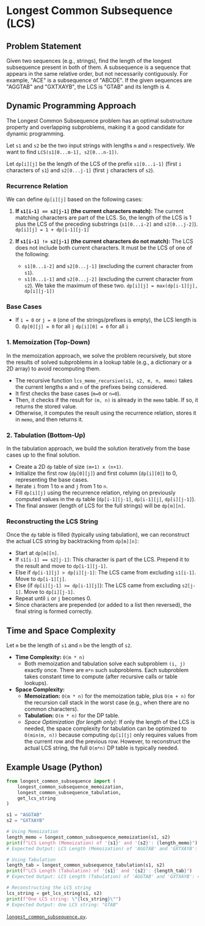# Longest Common Subsequence (LCS)

## Problem Statement

Given two sequences (e.g., strings), find the length of the longest subsequence present in both of them. A subsequence is a sequence that appears in the same relative order, but not necessarily contiguously. For example, "ACE" is a subsequence of "ABCDE". If the given sequences are "AGGTAB" and "GXTXAYB", the LCS is "GTAB" and its length is 4.

## Dynamic Programming Approach

The Longest Common Subsequence problem has an optimal substructure property and overlapping subproblems, making it a good candidate for dynamic programming.

Let `s1` and `s2` be the two input strings with lengths `m` and `n` respectively.
We want to find `LCS(s1[0...m-1], s2[0...n-1])`.

Let `dp[i][j]` be the length of the LCS of the prefix `s1[0...i-1]` (first `i` characters of `s1`) and `s2[0...j-1]` (first `j` characters of `s2`).

### Recurrence Relation

We can define `dp[i][j]` based on the following cases:

1.  **If `s1[i-1] == s2[j-1]` (the current characters match):**
    The current matching characters are part of the LCS. So, the length of the LCS is 1 plus the LCS of the preceding substrings (`s1[0...i-2]` and `s2[0...j-2]`).
    `dp[i][j] = 1 + dp[i-1][j-1]`

2.  **If `s1[i-1] != s2[j-1]` (the current characters do not match):**
    The LCS does not include both current characters. It must be the LCS of one of the following:
    *   `s1[0...i-2]` and `s2[0...j-1]` (excluding the current character from `s1`).
    *   `s1[0...i-1]` and `s2[0...j-2]` (excluding the current character from `s2`).
    We take the maximum of these two.
    `dp[i][j] = max(dp[i-1][j], dp[i][j-1])`

### Base Cases

*   If `i = 0` or `j = 0` (one of the strings/prefixes is empty), the LCS length is 0.
    `dp[0][j] = 0` for all `j`
    `dp[i][0] = 0` for all `i`

### 1. Memoization (Top-Down)

In the memoization approach, we solve the problem recursively, but store the results of solved subproblems in a lookup table (e.g., a dictionary or a 2D array) to avoid recomputing them.

*   The recursive function `lcs_memo_recursive(s1, s2, m, n, memo)` takes the current lengths `m` and `n` of the prefixes being considered.
*   It first checks the base cases (`m=0` or `n=0`).
*   Then, it checks if the result for `(m, n)` is already in the `memo` table. If so, it returns the stored value.
*   Otherwise, it computes the result using the recurrence relation, stores it in `memo`, and then returns it.

### 2. Tabulation (Bottom-Up)

In the tabulation approach, we build the solution iteratively from the base cases up to the final solution.

*   Create a 2D `dp` table of size `(m+1) x (n+1)`.
*   Initialize the first row (`dp[0][j]`) and first column (`dp[i][0]`) to 0, representing the base cases.
*   Iterate `i` from 1 to `m` and `j` from 1 to `n`.
*   Fill `dp[i][j]` using the recurrence relation, relying on previously computed values in the `dp` table (`dp[i-1][j-1]`, `dp[i-1][j]`, `dp[i][j-1]`).
*   The final answer (length of LCS for the full strings) will be `dp[m][n]`.

### Reconstructing the LCS String

Once the `dp` table is filled (typically using tabulation), we can reconstruct the actual LCS string by backtracking from `dp[m][n]`:
*   Start at `dp[m][n]`.
*   If `s1[i-1] == s2[j-1]`: This character is part of the LCS. Prepend it to the result and move to `dp[i-1][j-1]`.
*   Else if `dp[i-1][j] > dp[i][j-1]`: The LCS came from excluding `s1[i-1]`. Move to `dp[i-1][j]`.
*   Else (if `dp[i][j-1] >= dp[i-1][j]`): The LCS came from excluding `s2[j-1]`. Move to `dp[i][j-1]`.
*   Repeat until `i` or `j` becomes 0.
*   Since characters are prepended (or added to a list then reversed), the final string is formed correctly.

## Time and Space Complexity

Let `m` be the length of `s1` and `n` be the length of `s2`.

*   **Time Complexity:** `O(m * n)`
    *   Both memoization and tabulation solve each subproblem `(i, j)` exactly once. There are `m*n` such subproblems. Each subproblem takes constant time to compute (after recursive calls or table lookups).
*   **Space Complexity:**
    *   **Memoization:** `O(m * n)` for the memoization table, plus `O(m + n)` for the recursion call stack in the worst case (e.g., when there are no common characters).
    *   **Tabulation:** `O(m * n)` for the DP table.
    *   *Space Optimization (for length only):* If only the length of the LCS is needed, the space complexity for tabulation can be optimized to `O(min(m, n))` because computing `dp[i][j]` only requires values from the current row and the previous row. However, to reconstruct the actual LCS string, the full `O(m*n)` DP table is typically needed.

## Example Usage (Python)

```python
from longest_common_subsequence import (
    longest_common_subsequence_memoization,
    longest_common_subsequence_tabulation,
    get_lcs_string
)

s1 = "AGGTAB"
s2 = "GXTXAYB"

# Using Memoization
length_memo = longest_common_subsequence_memoization(s1, s2)
print(f"LCS Length (Memoization) of '{s1}' and '{s2}': {length_memo}")
# Expected Output: LCS Length (Memoization) of 'AGGTAB' and 'GXTXAYB': 4

# Using Tabulation
length_tab = longest_common_subsequence_tabulation(s1, s2)
print(f"LCS Length (Tabulation) of '{s1}' and '{s2}': {length_tab}")
# Expected Output: LCS Length (Tabulation) of 'AGGTAB' and 'GXTXAYB': 4

# Reconstructing the LCS string
lcs_string = get_lcs_string(s1, s2)
print(f"One LCS string: \"{lcs_string}\"")
# Expected Output: One LCS string: "GTAB"
```
[`longest_common_subsequence.py`](https://github.com/PyPartners/dpx/blob/main/problems/longest_common_subsequence.py).
